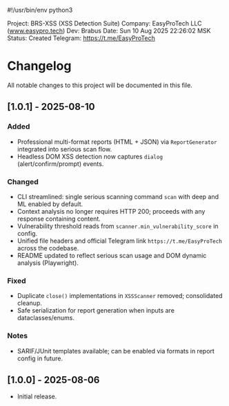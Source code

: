 #!/usr/bin/env python3

Project: BRS-XSS (XSS Detection Suite)
Company: EasyProTech LLC (www.easypro.tech)
Dev: Brabus
Date: Sun 10 Aug 2025 22:26:02 MSK
Status: Created
Telegram: https://t.me/EasyProTech

# Changelog

All notable changes to this project will be documented in this file.

## [1.0.1] - 2025-08-10
### Added
- Professional multi-format reports (HTML + JSON) via `ReportGenerator` integrated into serious scan flow.
- Headless DOM XSS detection now captures `dialog` (alert/confirm/prompt) events.

### Changed
- CLI streamlined: single serious scanning command `scan` with deep and ML enabled by default.
- Context analysis no longer requires HTTP 200; proceeds with any response containing content.
- Vulnerability threshold reads from `scanner.min_vulnerability_score` in config.
- Unified file headers and official Telegram link `https://t.me/EasyProTech` across the codebase.
- README updated to reflect serious scan usage and DOM dynamic analysis (Playwright).

### Fixed
- Duplicate `close()` implementations in `XSSScanner` removed; consolidated cleanup.
- Safe serialization for report generation when inputs are dataclasses/enums.

### Notes
- SARIF/JUnit templates available; can be enabled via formats in report config in future.

## [1.0.0] - 2025-08-06
- Initial release.



